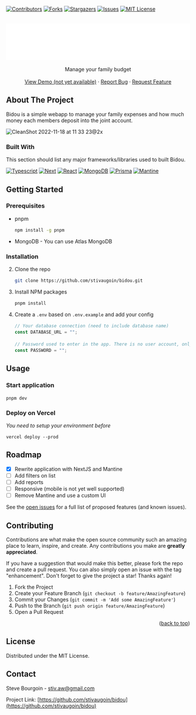 <!-- Improved compatibility of back to top link: See: https://github.com/othneildrew/Best-README-Template/pull/73 -->
<a name="readme-top"></a>

<!-- PROJECT SHIELDS -->
<!--
*** I'm using markdown "reference style" links for readability.
*** Reference links are enclosed in brackets [ ] instead of parentheses ( ).
*** See the bottom of this document for the declaration of the reference variables
*** for contributors-url, forks-url, etc. This is an optional, concise syntax you may use.
*** https://www.markdownguide.org/basic-syntax/#reference-style-links
-->
[![Contributors][contributors-shield]][contributors-url]
[![Forks][forks-shield]][forks-url]
[![Stargazers][stars-shield]][stars-url]
[![Issues][issues-shield]][issues-url]
[![MIT License][license-shield]][license-url]



<!-- PROJECT LOGO -->
<br />
<div align="center">
  <a href="https://github.com/stivaugoin/bidou">
    <img src="public/logo-white.png" alt="Logo" width="600" height="100">
  </a>

  <p align="center">
    Manage your family budget
    <br />
    <br />
    <a href="https://github.com/stivaugoin/bidou">View Demo (not yet available)</a>
    ·
    <a href="https://github.com/stivaugoin/bidou/issues">Report Bug</a>
    ·
    <a href="https://github.com/stivaugoin/bidou/issues">Request Feature</a>
  </p>
</div>

<!-- ABOUT THE PROJECT -->
## About The Project

Bidou is a simple webapp to manage your family expenses and how much money each members deposit into the joint account.

<img width="1440" alt="CleanShot 2022-11-18 at 11 33 23@2x" src="https://user-images.githubusercontent.com/1130466/202754997-55d12692-f5e3-462e-9565-1aaf2b7e7cfb.png">



### Built With

This section should list any major frameworks/libraries used to built Bidou.

[![Typescript][Typescript]][Typescript-url]
[![Next][Next.js]][Next-url]
[![React][React]][React-url]
[![MongoDB][MongoDB]][MongoDB-url]
[![Prisma][Prisma]][Prisma-url]
[![Mantine][Mantine]][Mantine-url]



<!-- GETTING STARTED -->
## Getting Started

### Prerequisites

* pnpm
  ```sh
  npm install -g pnpm
  ```
* MongoDB - You can use Atlas MongoDB

### Installation

2. Clone the repo
   ```sh
   git clone https://github.com/stivaugoin/bidou.git
   ```
3. Install NPM packages
   ```sh
   pnpm install
   ```
4. Create a `.env` based on `.env.example` and add your config
   ```js
   // Your database connection (need to include database name)
   const DATABASE_URL = "";
   
   // Password used to enter in the app. There is no user account, only a password.
   const PASSWORD = "";
   ```



<!-- USAGE EXAMPLES -->
## Usage

### Start application

```
pnpm dev
```

### Deploy on Vercel

_You need to setup your environment before_

```
vercel deploy --prod
```



<!-- ROADMAP -->
## Roadmap

- [x] Rewrite application with NextJS and Mantine
- [ ] Add filters on list
- [ ] Add reports
- [ ] Responsive (mobile is not yet well supported)
- [ ] Remove Mantine and use a custom UI

See the [open issues](https://github.com/stivaugoin/bidou/issues) for a full list of proposed features (and known issues).



<!-- CONTRIBUTING -->
## Contributing

Contributions are what make the open source community such an amazing place to learn, inspire, and create. Any contributions you make are **greatly appreciated**.

If you have a suggestion that would make this better, please fork the repo and create a pull request. You can also simply open an issue with the tag "enhancement".
Don't forget to give the project a star! Thanks again!

1. Fork the Project
2. Create your Feature Branch (`git checkout -b feature/AmazingFeature`)
3. Commit your Changes (`git commit -m 'Add some AmazingFeature'`)
4. Push to the Branch (`git push origin feature/AmazingFeature`)
5. Open a Pull Request

<p align="right">(<a href="#readme-top">back to top</a>)</p>



<!-- LICENSE -->
## License

Distributed under the MIT License.



<!-- CONTACT -->
## Contact

Steve Bourgoin - stiv.aw@gmail.com

Project Link: [https://github.com/stivaugoin/bidou](https://github.com/stivaugoin/bidou)



<!-- MARKDOWN LINKS -->
<!-- https://www.markdownguide.org/basic-syntax/#reference-style-links -->
[contributors-shield]: https://img.shields.io/github/contributors/stivaugoin/bidou.svg?style=for-the-badge
[contributors-url]: https://github.com/stivaugoin/bidou/graphs/contributors
[forks-shield]: https://img.shields.io/github/forks/stivaugoin/bidou.svg?style=for-the-badge
[forks-url]: https://github.com/stivaugoin/bidou/network/members
[stars-shield]: https://img.shields.io/github/stars/stivaugoin/bidou.svg?style=for-the-badge
[stars-url]: https://github.com/stivaugoin/bidou/stargazers
[issues-shield]: https://img.shields.io/github/issues/stivaugoin/bidou.svg?style=for-the-badge
[issues-url]: https://github.com/stivaugoin/bidou/issues
[license-shield]: https://img.shields.io/github/license/stivaugoin/bidou.svg?style=for-the-badge
[license-url]: https://github.com/stivaugoin/bidou/blob/main/LICENSE

<!-- Stack -->
[Typescript]: https://img.shields.io/badge/Typescript-20232A?style=for-the-badge&logo=typescript
[Typescript-url]: https://www.typescriptlang.org/
[Next.js]: https://img.shields.io/badge/next.js-20232A?style=for-the-badge&logo=nextdotjs
[Next-url]: https://nextjs.org/
[React]: https://img.shields.io/badge/React-20232A?style=for-the-badge&logo=react
[React-url]: https://reactjs.org/
[MongoDB]: https://img.shields.io/badge/MongoDB-20232A?style=for-the-badge&logo=mongodb
[MongoDB-url]: https://mongodb.com/
[Prisma]: https://img.shields.io/badge/Prisma-20232A?style=for-the-badge&logo=prisma
[Prisma-url]: https://prisma.io/
[Mantine]: https://img.shields.io/badge/Mantine-20232A?style=for-the-badge&logo=mantine
[Mantine-url]: https://mantine.dev/
